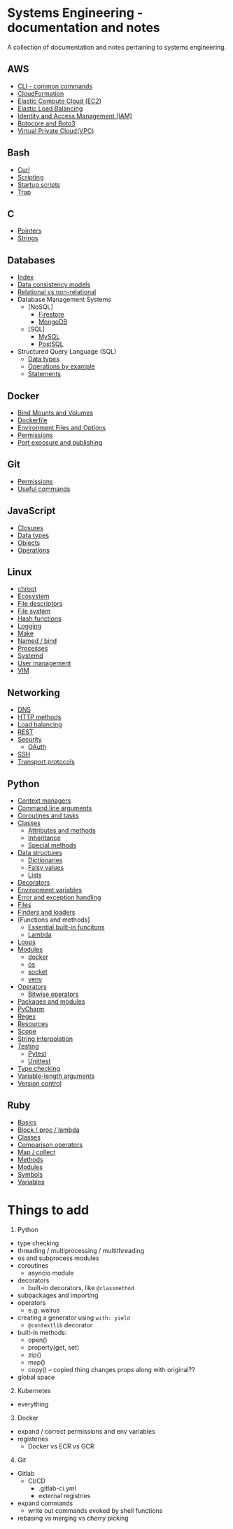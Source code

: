 Systems Engineering - documentation and notes
=============================================

A collection of documentation and notes pertaining to systems engineering.

AWS
---

- [CLI - common commands](./aws/cli.md)
- [CloudFormation](./aws/cloudformation.md)
- [Elastic Compute Cloud (EC2)](./aws/ec2.md)
- [Elastic Load Balancing](./aws/elb.md)
- [Identity and Access Management (IAM)](./aws/iam.md)
- [Botocore and Boto3](./aws/boto.md)
- [Virtual Private Cloud(VPC)](./aws/vpc.md)

Bash
----

- [Curl](./bash/curl.md)
- [Scripting](./bash/scripting.md)
- [Startup scripts](./bash/startup.md)
- [Trap](./bash/trap.md)

C
-

- [Pointers](./c/pointers.md)
- [Strings](./c/strings.md)

Databases
---------

- [Index](./database/index.md)
- [Data consistency models](./database/dcm.md)
- [Relational vs non-relational](./database/relational-nonrelational.md)
- Database Management Systems
  - [NoSQL]
    - [Firestore](./database/dms/firestore.md)
    - [MongoDB](./database/dms/mongo.md)
  - [SQL]
    - [MySQL](./database/dms/mysql.md)
    - [PostSQL](./database/dms/postsql.md)
- Structured Query Language (SQL)
  - [Data types](./database/sql/data-types.md)
  - [Operations by example](./database/sql/operations.md)
  - [Statements](./database/sql/statements.md)

Docker
------

- [Bind Mounts and Volumes](./docker/bind-volume.md)
- [Dockerfile](./docker/dockerfile.md)
- [Environment Files and Options](./docker/env-files.md)
- [Permissions](./docker/permissions.md)
- [Port exposure and publishing](./docker/port.md)

Git
---

- [Permissions](./git/permissions.md)
- [Useful commands](./git/commands.md)

JavaScript
----------

- [Closures](./javascript/closures.md)
- [Data types](./javascript/data-types.md)
- [Objects](./javascript/objects.md)
- [Operations](./javascript/operations.md)

Linux
-----

- [chroot](./linux/chroot.md)
- [Ecosystem](./linux/ecosystem.md)
- [File descriptors](./linux/file-descriptors.md)
- [File system](./linux/file-system.md)
- [Hash functions](./linux/hash-functions.md)
- [Logging](./linux/logging.md)
- [Make](./linux/make.md)
- [Named / bind](./linux/named.md)
- [Processes](./linux/processes.md)
- [Systemd](./linux/systemd.md)
- [User management](./linux/users.md)
- [VIM](./linux/vim.md)

Networking
----------

- [DNS](./networking/dns.md)
- [HTTP methods](./networking/http-methods.md)
- [Load balancing](./networking/load-balance.md)
- [REST](./networking/rest.md)
- [Security](./networking/security/index.md)
  - [OAuth](./networking/security/oauth.md)
- [SSH](./networking/ssh.md)
- [Transport protocols](./networking/transport.md)

Python
------

- [Context managers](./python/context-manager.md)
- [Command line arguments](./python/cla.md)
- [Coroutines and tasks](./python/coroutine-task.md)
- [Classes](./python/classes/index.md)
  - [Attributes and methods](./python/classes/attributes-methods.md)
  - [Inheritance](./python/classes/inheritance.md)
  - [Special methods](./python/classes/special-methods.md)
- [Data structures](./python/data-structures/index.md)
  - [Dictionaries](./python/data-structures/dict.md)
  - [Falsy values](./python/data-structures/falsy.md)
  - [Lists](./python/data-structures/list.md)
- [Decorators](./python/decorators.md)
- [Environment variables](./python/environment-variables.md)
- [Error and exception handling](./python/error.md)
- [Files](./python/files.md)
- [Finders and loaders](./python/finders-loaders.md)
- [Functions and methods]
  - [Essential built-in funcitons](./python/essential-functions.md)
  - [Lambda](./python/lambda.md)
- [Loops](./python/loops.md)
- [Modules](./python/modules/index.md)
  - [docker](./python/modules/docker.md)
  - [os](./python/modules/os.md)
  - [socket](./python/modules/socket.md)
  - [venv](./python/modules/venv.md)
- [Operators](./python/operators/index.md)
  - [Bitwise operators](./python/operators/bitwise.md)
- [Packages and modules](./python/packages-modules.md)
- [PyCharm](./python/pycharm.md)
- [Regex](./python/regex.md)
- [Resources](./python/resources.md)
- [Scope](./python/scope.md)
- [String interpolation](./python/string-interpolation.md)
- [Testing](./python/testing/index.md)
  - [Pytest](./python/testing/pytest.md)
  - [Unittest](./python/testing/unittest.md)
- [Type checking](./python/type-checking.md)
- [Variable-length arguments](./python/variable-length-args.md)
- [Version control](./python/version-control.md)

Ruby
----

- [Basics](./ruby/basics.md)
- [Block / proc / lambda](./ruby/block-proc-lambda.md)
- [Classes](./ruby/classes.md)
- [Comparison operators](./ruby/comparison-operators.md)
- [Map / collect](./ruby/map.md)
- [Methods](./ruby/methods.md)
- [Modules](./ruby/modules.md)
- [Symbols](./ruby/symbols.md)
- [Variables](./ruby/variables.md)

Things to add
=============

1. Python

  - type checking
  - threading / multiprocessing / multithreading
  - os and subprocess modules
  - coroutines
    - asyncio module
  - decorators
    - built-in decorators, like `@classmethod`
  - subpackages and importing
  - operators
    - e.g. walrus
  - creating a generator using `with: yield`
    - `@contextlib` decorator
  - built-in methods:
    - open()
    - property(get, set)
    - zip()
    - map()
    - copy() – copied thing changes props along with original??
  - global space

2. Kubernetes

  - everything

3. Docker

  - expand / correct permissions and env variables
  - registeries
    - Docker vs ECR vs GCR

4. Git

  - Gitlab
    - CI/CD
      - .gitlab-ci.yml
      - external registries
  - expand commands
    - write out commands evoked by shell functions
  - rebasing vs merging vs cherry picking
